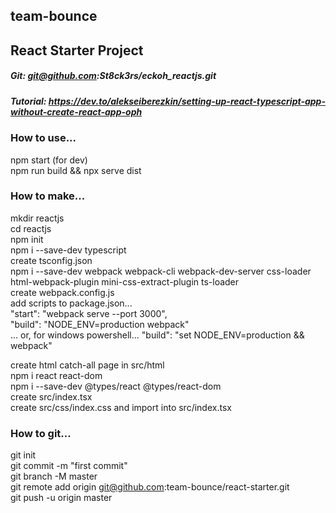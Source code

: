 ## team-bounce
## React Starter Project

##### Git: git@github.com:St8ck3rs/eckoh_reactjs.git
##### Tutorial: https://dev.to/alekseiberezkin/setting-up-react-typescript-app-without-create-react-app-oph

### How to use...
npm start (for dev)  
npm run build && npx serve dist  

### How to make...
mkdir reactjs  
cd reactjs  
npm init  
npm i --save-dev typescript  
create tsconfig.json  
npm i --save-dev webpack webpack-cli webpack-dev-server css-loader html-webpack-plugin  mini-css-extract-plugin ts-loader  
create webpack.config.js  
add scripts to package.json...  
    "start": "webpack serve --port 3000",  
    "build": "NODE_ENV=production webpack"  
... or, for windows powershell... "build": "set NODE_ENV=production && webpack"  

create html catch-all page in src/html  
npm i react react-dom  
npm i --save-dev @types/react @types/react-dom  
create src/index.tsx  
create src/css/index.css and import into src/index.tsx  

### How to git...
git init  
git commit -m "first commit"  
git branch -M master  
git remote add origin git@github.com:team-bounce/react-starter.git  
git push -u origin master  
